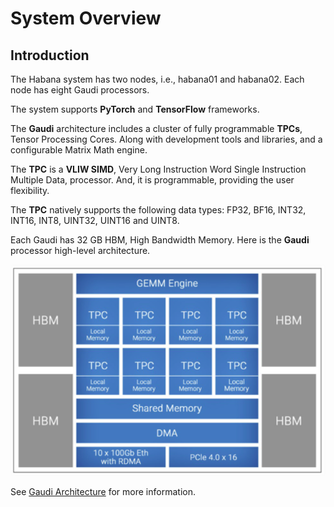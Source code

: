 # System Overview

## Introduction

The Habana system has two nodes, i.e., habana01 and habana02.
Each node has eight Gaudi processors.

The system supports **PyTorch** and **TensorFlow** frameworks.

The **Gaudi** architecture includes a cluster of fully programmable **TPCs**, Tensor Processing Cores.
Along with development tools and libraries, and a configurable Matrix Math engine.

The **TPC** is a **VLIW SIMD**, Very Long Instruction Word Single Instruction Multiple Data,
processor.  And, it is programmable, providing the user flexibility.

The **TPC** natively supports the following data types: FP32, BF16, INT32, INT16,
INT8, UINT32, UINT16 and UINT8.

Each Gaudi has 32 GB HBM, High Bandwidth Memory.
Here is the **Gaudi** processor high-level architecture.

![Gaudi Processor High-level Architecture](Gaudi-Architecture.png "Gaudi Processor High-level Architecture")

See [Gaudi Architecture](https://docs.habana.ai/en/latest/Gaudi_Overview/Gaudi_Architecture.html) for more information.
